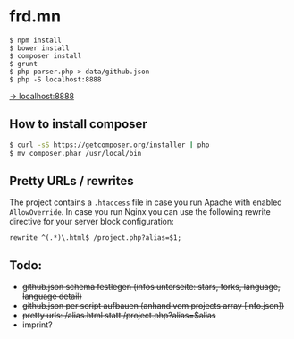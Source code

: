 # frd.mn

```
$ npm install
$ bower install
$ composer install
$ grunt
$ php parser.php > data/github.json
$ php -S localhost:8888
```

[→ localhost:8888](http://localhost:8888)

## How to install composer

```sh
$ curl -sS https://getcomposer.org/installer | php
$ mv composer.phar /usr/local/bin
```

## Pretty URLs / rewrites

The project contains a `.htaccess` file in case you run Apache with enabled `AllowOverride`. In case you run Nginx you can use the following rewrite directive for your server block configuration:

```
rewrite ^(.*)\.html$ /project.php?alias=$1;
```

## Todo:

- ~~github.json schema festlegen (infos unterseite: stars, forks, language, language detail)~~
- ~~github.json per script aufbauen (anhand vom projects array [info.json])~~
- ~~pretty urls: /alias.html statt /project.php?alias=$alias~~
- imprint?

